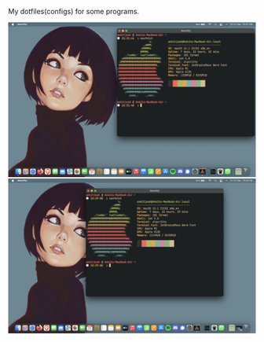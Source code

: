 My dotfiles(configs) for some programs.

![Desktop](https://github.com/ankitjosh78/dotfiles/blob/main/rice.png?raw=true)
![Terminal](https://github.com/ankitjosh78/dotfiles/blob/main/terminal.png?raw=true)
